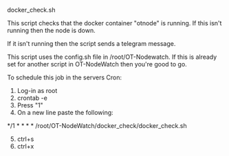 docker_check.sh

This script checks that the docker container "otnode" is running. If this isn't
running then the node is down.

If it isn't running then the script sends a telegram message.

This script uses the config.sh file in /root/OT-Nodewatch. If this is already set for another script in
OT-NodeWatch then you're good to go.

To schedule this job in the servers Cron:

1. Log-in as root
2. crontab -e
3. Press "1"
4. On a new line paste the following:

*/1 * * * * /root/OT-NodeWatch/docker_check/docker_check.sh

5. ctrl+s
6. ctrl+x
